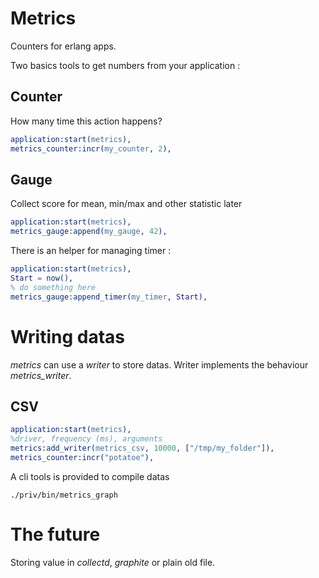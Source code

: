 Metrics
=======

Counters for erlang apps.

Two basics tools to get numbers from your application : 

Counter
-------

How many time this action happens?

```erlang
application:start(metrics),
metrics_counter:incr(my_counter, 2),
```

Gauge
-----

Collect score for mean, min/max and other statistic later
```erlang
application:start(metrics),
metrics_gauge:append(my_gauge, 42),
```

There is an helper for managing timer :

```erlang
application:start(metrics),
Start = now(),
% do something here
metrics_gauge:append_timer(my_timer, Start),
```

Writing datas
=============

_metrics_ can use a _writer_ to store datas.
Writer implements the behaviour _metrics_writer_.

CSV
---

```erlang
application:start(metrics),
%driver, frequency (ms), arguments
metrics:add_writer(metrics_csv, 10000, ["/tmp/my_folder"]),
metrics_counter:incr("potatoe"),
```

A cli tools is provided to compile datas

	./priv/bin/metrics_graph

The future
==========

Storing value in _collectd_, _graphite_ or plain old file.
